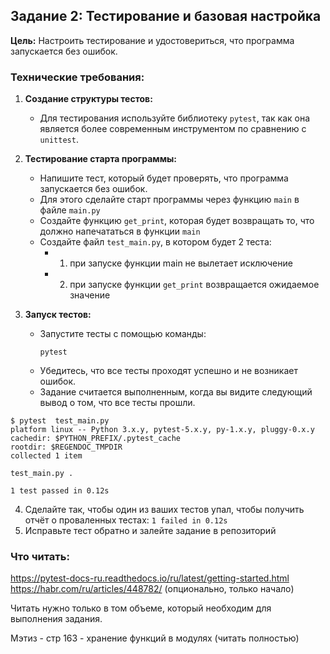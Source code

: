 ## Задание 2: Тестирование и базовая настройка

**Цель:** Настроить тестирование и удостовериться, что программа запускается без ошибок.

### Технические требования:

1. **Создание структуры тестов:**
   - Для тестирования используйте библиотеку `pytest`, так как она является более современным инструментом по сравнению с `unittest`.
   
2. **Тестирование старта программы:**
   - Напишите тест, который будет проверять, что программа запускается без ошибок.
   - Для этого сделайте старт программы через функцию `main` в файле `main.py` 
   - Создайте функцию `get_print`, которая будет возвращать то, что должно напечататься в функции `main`
   - Cоздайте файл `test_main.py`, в котором будет 2 теста: 
	   - 1) при запуске функции main не вылетает исключение
	   - 2) при запуске функции `get_print` возвращается ожидаемое значение
   
3. **Запуск тестов:**
   - Запустите тесты с помощью команды:
     ```
     pytest
     ```
   - Убедитесь, что все тесты проходят успешно и не возникает ошибок.
   - Задание считается выполненным, когда вы видите следующий вывод о том, что все тесты прошли.
   
```
$ pytest  test_main.py
platform linux -- Python 3.x.y, pytest-5.x.y, py-1.x.y, pluggy-0.x.y
cachedir: $PYTHON_PREFIX/.pytest_cache
rootdir: $REGENDOC_TMPDIR
collected 1 item

test_main.py .

1 test passed in 0.12s
```
4. Сделайте так, чтобы один из ваших тестов упал, чтобы получить отчёт о проваленных тестах: `1 failed in 0.12s`
5. Исправьте тест обратно и залейте задание в репозиторий
### Что читать:

https://pytest-docs-ru.readthedocs.io/ru/latest/getting-started.html
https://habr.com/ru/articles/448782/ (опционально, только начало)

Читать нужно только в том объеме, который необходим для выполнения задания. 

Мэтиз - стр 163 - хранение функций в модулях (читать полностью)

